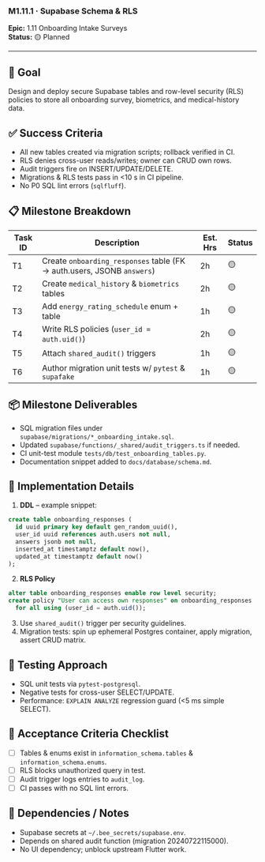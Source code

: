 ### M1.11.1 · Supabase Schema & RLS

**Epic:** 1.11 Onboarding Intake Surveys\
**Status:** 🟡 Planned

---

## 🎯 Goal

Design and deploy secure Supabase tables and row-level security (RLS) policies
to store all onboarding survey, biometrics, and medical-history data.

## ✅ Success Criteria

- All new tables created via migration scripts; rollback verified in CI.
- RLS denies cross-user reads/writes; owner can CRUD own rows.
- Audit triggers fire on INSERT/UPDATE/DELETE.
- Migrations & RLS tests pass in <10 s in CI pipeline.
- No P0 SQL lint errors (`sqlfluff`).

## 📋 Milestone Breakdown

| Task ID | Description                                                            | Est. Hrs | Status |
| ------- | ---------------------------------------------------------------------- | -------- | ------ |
| T1      | Create `onboarding_responses` table (FK → auth.users, JSONB `answers`) | 2h       | 🟡     |
| T2      | Create `medical_history` & `biometrics` tables                         | 2h       | 🟡     |
| T3      | Add `energy_rating_schedule` enum + table                              | 1h       | 🟡     |
| T4      | Write RLS policies (`user_id = auth.uid()`)                            | 2h       | 🟡     |
| T5      | Attach `shared_audit()` triggers                                       | 1h       | 🟡     |
| T6      | Author migration unit tests w/ `pytest` & `supafake`                   | 1h       | 🟡     |

## 📦 Milestone Deliverables

- SQL migration files under `supabase/migrations/*_onboarding_intake.sql`.
- Updated `supabase/functions/_shared/audit_triggers.ts` if needed.
- CI unit-test module `tests/db/test_onboarding_tables.py`.
- Documentation snippet added to `docs/database/schema.md`.

## 🔧 Implementation Details

1. **DDL** – example snippet:

```sql
create table onboarding_responses (
  id uuid primary key default gen_random_uuid(),
  user_id uuid references auth.users not null,
  answers jsonb not null,
  inserted_at timestamptz default now(),
  updated_at timestamptz default now()
);
```

2. **RLS Policy**

```sql
alter table onboarding_responses enable row level security;
create policy "User can access own responses" on onboarding_responses
  for all using (user_id = auth.uid());
```

3. Use `shared_audit()` trigger per security guidelines.
4. Migration tests: spin up ephemeral Postgres container, apply migration,
   assert CRUD matrix.

## 🧪 Testing Approach

- SQL unit tests via `pytest-postgresql`.
- Negative tests for cross-user SELECT/UPDATE.
- Performance: `EXPLAIN ANALYZE` regression guard (<5 ms simple SELECT).

## 📜 Acceptance Criteria Checklist

- [ ] Tables & enums exist in `information_schema.tables` &
      `information_schema.enums`.
- [ ] RLS blocks unauthorized query in test.
- [ ] Audit trigger logs entries to `audit_log`.
- [ ] CI passes with no SQL lint errors.

## 🔗 Dependencies / Notes

- Supabase secrets at `~/.bee_secrets/supabase.env`.
- Depends on shared audit function (migration 20240722115000).
- No UI dependency; unblock upstream Flutter work.
